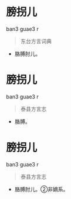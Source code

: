 # 膀拐儿
ban3 guae3 r
> 东台方言词典
- 胳膊肘儿。

# 膀拐儿
ban3 guae3 r
> 泰县方言志
- 胳膊。

# 膀拐儿
ban3 guae3 r
> 泰县方言志
- 胳膊肘儿。②非嫡系。
